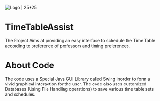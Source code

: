 ![Logo | 25*25](https://cdn1.iconfinder.com/data/icons/social-messaging-productivity-vol-6/512/278-Appointment_calendar_time_clock_month_planner_reminder_schedule-512.png)

# TimeTableAssist 
The Project Aims at providing an easy interface to schedule the Time Table according to preference of professors and timing preferences.

# About Code
The code uses a Special Java GUI Library called Swing inorder to form a vivid graphical interaction for the user. The code also uses customized Databases (Using  File Handling operations) to save various time table sets and schedules.
